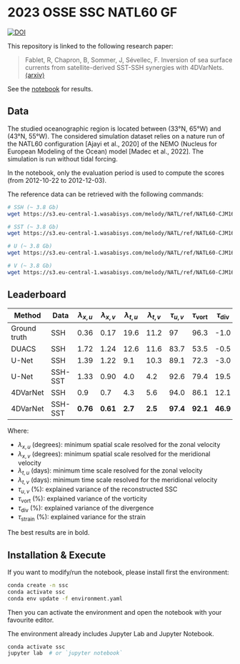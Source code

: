 # 2023 OSSE SSC NATL60 GF

[![DOI](https://zenodo.org/badge/DOI/10.5281/zenodo.8087397.svg)](https://doi.org/10.5281/zenodo.8087397)

This repository is linked to the following research paper:

> Fablet, R, Chapron, B, Sommer, J, Sévellec, F. Inversion of sea surface
> currents from satellite-derived SST-SSH synergies with 4DVarNets.
> [⟨arxiv⟩](https://doi.org/10.48550/arXiv.2211.13059)

See the [notebook](notebook.ipynb) for results.


## Data

The studied oceanographic region is located between (33°N, 65°W) and (43°N, 55°W). The considered simulation dataset relies on a nature run of the NATL60 configuration [Ajayi et al., 2020] of the NEMO
(Nucleus for European Modeling of the Ocean) model [Madec et al., 2022]. The simulation is run without tidal forcing.

In the notebook, only the evaluation period is used to compute the scores (from 2012-10-22 to 2012-12-03).

The reference data can be retrieved with the following commands:

```sh
# SSH (~ 3.8 Gb)
wget https://s3.eu-central-1.wasabisys.com/melody/NATL/ref/NATL60-CJM165_NATL_ssh_y2013.1y.nc

# SST (~ 3.8 Gb)
wget https://s3.eu-central-1.wasabisys.com/melody/NATL/ref/NATL60-CJM165_NATL_sst_y2013.1y.nc

# U (~ 3.8 Gb)
wget https://s3.eu-central-1.wasabisys.com/melody/NATL/ref/NATL60-CJM165_NATL_u_y2013.1y.nc

# V (~ 3.8 Gb)
wget https://s3.eu-central-1.wasabisys.com/melody/NATL/ref/NATL60-CJM165_NATL_v_y2013.1y.nc
```


## Leaderboard

| Method | Data | $\lambda_{x,u}$ | $\lambda_{x,v}$ | $\lambda_{t,u}$ | $\lambda_{t,v}$ | $\tau_{u,v}$ | $\tau_{\text{vort}}$ | $\tau_{\text{div}}$ | $\tau_{\text{strain}}$ |
| - | - | - | - | - | - | - | - | - | - |
| Ground truth | SSH | 0.36 | 0.17 | 19.6 | 11.2 | 97 | 96.3 | -1.0 | 92.1 |
| DUACS | SSH | 1.72 | 1.24 | 12.6 | 11.6 | 83.7 | 53.5 | -0.5 | 24.8 |
| U-Net | SSH | 1.39 | 1.22 | 9.1 | 10.3 | 89.1 | 72.3 | -3.0 | 65.0 |
| U-Net | SSH-SST | 1.33 | 0.90 | 4.0 | 4.2 | 92.6 | 79.4 | 19.5 | 72.0 |
| 4DVarNet | SSH | 0.9 | 0.7 | 4.3 | 5.6 | 94.0 | 86.1 | 12.1 | 81.3 |
| 4DVarNet | SSH-SST | **0.76** | **0.61** | **2.7** | **2.5** | **97.4** | **92.1** | **46.9** | **87.2** |

Where:

- $\lambda_{x,u}$ (degrees): minimum spatial scale resolved for the zonal velocity
- $\lambda_{x,v}$ (degrees): minimum spatial scale resolved for the meridional velocity
- $\lambda_{t,u}$ (days): minimum time scale resolved for the zonal velocity
- $\lambda_{t,v}$ (days): minimum time scale resolved for the meridional velocity
- $\tau_{u,v}$ (%): explained variance of the reconstructed SSC
- $\tau_{\text{vort}}$ (%): explained variance of the vorticity
- $\tau_{\text{div}}$ (%): explained variance of the divergence
- $\tau_{\text{strain}}$ (%): explained variance for the strain

The best results are in bold.


## Installation & Execute

If you want to modify/run the notebook, please install first the
environment:

```sh
conda create -n ssc
conda activate ssc
conda env update -f environment.yaml
```

Then you can activate the environment and open the notebook with your
favourite editor.

The environment already includes Jupyter Lab and Jupyter Notebook.

```sh
conda activate ssc
jupyter lab  # or `jupyter notebook`
```
